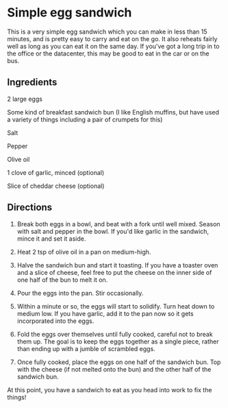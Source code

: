 # Simple egg sandwich

This is a very simple egg sandwich which you can make in less than 15
minutes, and is pretty easy to carry and eat on the go. It also reheats fairly well
as long as you can eat it on the same day. If you've got a
long trip in to the office or the datacenter, this may be good to eat in
the car or on the bus.

## Ingredients

2 large eggs

Some kind of breakfast sandwich bun (I like English muffins, but have used a variety of things including a pair of crumpets for this)

Salt

Pepper

Olive oil

1 clove of garlic, minced (optional)

Slice of cheddar cheese (optional)

## Directions

1. Break both eggs in a bowl, and beat with a fork until well mixed.
Season with salt and pepper in the bowl. If you'd like garlic in the sandwich,
mince it and set it aside.

2. Heat 2 tsp of olive oil in a pan on medium-high.

3. Halve the sandwich bun and start it toasting. If you have a toaster oven and a slice of cheese,
feel free to put the cheese on the inner side of one half of the bun to melt it on.

4. Pour the eggs into the pan. Stir occasionally.

5. Within a minute or so, the eggs will start to solidify. Turn heat down to medium low.
If you have garlic, add it to the pan now so it gets incorporated into the eggs.

6. Fold the eggs over themselves until fully cooked, careful not to break them up.
The goal is to keep the eggs together as a single piece, rather than ending up
with a jumble of scrambled eggs.

7. Once fully cooked, place the eggs on one half of the sandwich bun.
Top with the cheese (if not melted onto the bun) and the other half of the sandwich bun.

At this point, you have a sandwich to eat as you head into work to fix the things!
